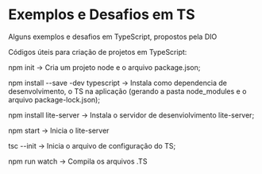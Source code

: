 # Exemplos e Desafios em TS
Alguns exemplos e desafios em TypeScript, propostos pela DIO



Códigos úteis para criação de projetos em TypeScript:


npm init -> Cria um projeto node e o arquivo package.json;

npm install --save -dev typescript -> Instala como dependencia de desenvolvimento, o TS na aplicação (gerando a pasta node_modules e o arquivo package-lock.json);

npm install lite-server -> Instala o servidor de desenviolvimento lite-server;

npm start -> Inicia o lite-server

tsc --init -> Inicia o arquivo de configuração do TS;

npm run watch -> Compila os arquivos .TS
